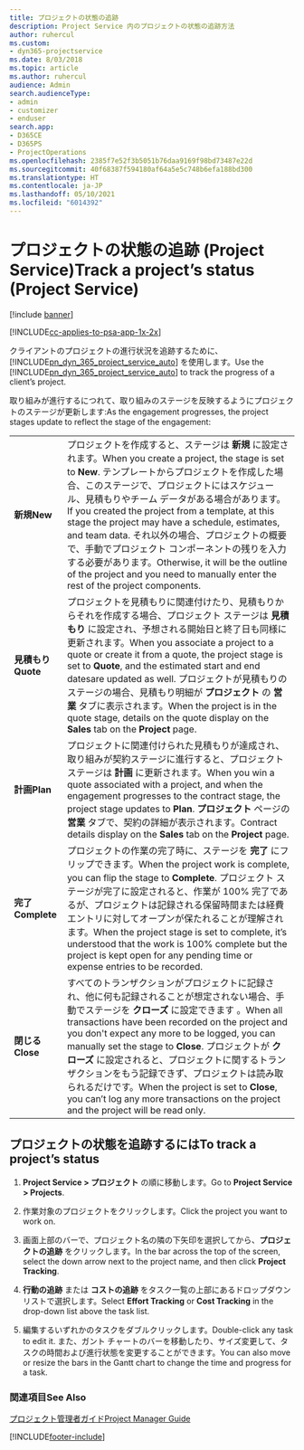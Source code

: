 ```yaml
---
title: プロジェクトの状態の追跡
description: Project Service 内のプロジェクトの状態の追跡方法
author: ruhercul
ms.custom:
- dyn365-projectservice
ms.date: 8/03/2018
ms.topic: article
ms.author: ruhercul
audience: Admin
search.audienceType:
- admin
- customizer
- enduser
search.app:
- D365CE
- D365PS
- ProjectOperations
ms.openlocfilehash: 2385f7e52f3b5051b76daa9169f98bd73487e22d
ms.sourcegitcommit: 40f68387f594180af64a5e5c748b6efa188bd300
ms.translationtype: HT
ms.contentlocale: ja-JP
ms.lasthandoff: 05/10/2021
ms.locfileid: "6014392"
---
```

# <a name="track-a-projects-status-project-service"></a><span data-ttu-id="1ed13-103">プロジェクトの状態の追跡 (Project Service)</span><span class="sxs-lookup"><span data-stu-id="1ed13-103">Track a project’s status (Project Service)</span></span>

[!include [banner](../includes/psa-now-project-operations.md)]

[!INCLUDE[cc-applies-to-psa-app-1x-2x](../includes/cc-applies-to-psa-app-1x-2x.md)]

<span data-ttu-id="1ed13-104">クライアントのプロジェクトの進行状況を追跡するために、[!INCLUDE[pn_dyn_365_project_service_auto](../includes/pn-dyn-365-project-service-auto.md)] を使用します。</span><span class="sxs-lookup"><span data-stu-id="1ed13-104">Use the [!INCLUDE[pn_dyn_365_project_service_auto](../includes/pn-dyn-365-project-service-auto.md)] to track the progress of a client’s project.</span></span>  

<span data-ttu-id="1ed13-105">取り組みが進行するにつれて、取り組みのステージを反映するようにプロジェクトのステージが更新します:</span><span class="sxs-lookup"><span data-stu-id="1ed13-105">As the engagement progresses, the project stages update to reflect the stage of the engagement:</span></span>  


|              |                                                                                                                                                                                                                                                                                                  |
|--------------|--------------------------------------------------------------------------------------------------------------------------------------------------------------------------------------------------------------------------------------------------------------------------------------------------|
|   <span data-ttu-id="1ed13-106">**新規**</span><span class="sxs-lookup"><span data-stu-id="1ed13-106">**New**</span></span>    | <span data-ttu-id="1ed13-107">プロジェクトを作成すると、ステージは **新規** に設定されます。</span><span class="sxs-lookup"><span data-stu-id="1ed13-107">When you create a project, the stage is set to **New**.</span></span> <span data-ttu-id="1ed13-108">テンプレートからプロジェクトを作成した場合、このステージで、プロジェクトにはスケジュール、見積もりやチーム データがある場合があります。</span><span class="sxs-lookup"><span data-stu-id="1ed13-108">If you created the project from a template, at this stage the project may have a schedule, estimates, and team data.</span></span> <span data-ttu-id="1ed13-109">それ以外の場合、プロジェクトの概要で、手動でプロジェクト コンポーネントの残りを入力する必要があります。</span><span class="sxs-lookup"><span data-stu-id="1ed13-109">Otherwise, it will be the outline of the project and you need to manually enter the rest of the project components.</span></span> |
|  <span data-ttu-id="1ed13-110">**見積もり**</span><span class="sxs-lookup"><span data-stu-id="1ed13-110">**Quote**</span></span>   |      <span data-ttu-id="1ed13-111">プロジェクトを見積もりに関連付けたり、見積もりからそれを作成する場合、プロジェクト ステージは **見積もり** に設定され、予想される開始日と終了日も同様に更新されます。</span><span class="sxs-lookup"><span data-stu-id="1ed13-111">When you associate a project to a quote or create it from a quote, the project stage is set to **Quote**, and the estimated start and end datesare updated as well.</span></span> <span data-ttu-id="1ed13-112">プロジェクトが見積もりのステージの場合、見積もり明細が **プロジェクト** の **営業** タブに表示されます。</span><span class="sxs-lookup"><span data-stu-id="1ed13-112">When the project is in the quote stage, details on the quote display on the **Sales** tab on the **Project** page.</span></span>      |
|   <span data-ttu-id="1ed13-113">**計画**</span><span class="sxs-lookup"><span data-stu-id="1ed13-113">**Plan**</span></span>   |                                     <span data-ttu-id="1ed13-114">プロジェクトに関連付けられた見積もりが達成され、取り組みが契約ステージに進行すると、プロジェクト ステージは **計画** に更新されます。</span><span class="sxs-lookup"><span data-stu-id="1ed13-114">When you win a quote associated with a project, and when the engagement progresses to the contract stage, the project stage updates to **Plan**.</span></span> <span data-ttu-id="1ed13-115">**プロジェクト** ページの **営業** タブで、契約の詳細が表示されます。</span><span class="sxs-lookup"><span data-stu-id="1ed13-115">Contract details display on the **Sales** tab on the **Project** page.</span></span>                                      |
| <span data-ttu-id="1ed13-116">**完了**</span><span class="sxs-lookup"><span data-stu-id="1ed13-116">**Complete**</span></span> |                    <span data-ttu-id="1ed13-117">プロジェクトの作業の完了時に、ステージを **完了** にフリップできます。</span><span class="sxs-lookup"><span data-stu-id="1ed13-117">When the project work is complete, you can flip the stage to **Complete**.</span></span> <span data-ttu-id="1ed13-118">プロジェクト ステージが完了に設定されると、作業が 100% 完了であるが、プロジェクトは記録される保留時間または経費エントリに対してオープンが保たれることが理解されます。</span><span class="sxs-lookup"><span data-stu-id="1ed13-118">When the project stage is set to complete, it’s understood that the work is 100% complete but the project is kept open for any pending time or expense entries to be recorded.</span></span>                     |
|  <span data-ttu-id="1ed13-119">**閉じる**</span><span class="sxs-lookup"><span data-stu-id="1ed13-119">**Close**</span></span>   |           <span data-ttu-id="1ed13-120">すべてのトランザクションがプロジェクトに記録され、他に何も記録されることが想定されない場合、手動でステージを **クローズ** に設定できます 。</span><span class="sxs-lookup"><span data-stu-id="1ed13-120">When all transactions have been recorded on the project and you don't expect any more to be logged, you can manually set the stage to **Close**.</span></span> <span data-ttu-id="1ed13-121">プロジェクトが **クローズ** に設定されると、プロジェクトに関するトランザクションをもう記録できず、プロジェクトは読み取られるだけです。</span><span class="sxs-lookup"><span data-stu-id="1ed13-121">When the project is set to **Close**, you can’t log any more transactions on the project and the project will be read only.</span></span>           |

## <a name="to-track-a-projects-status"></a><span data-ttu-id="1ed13-122">プロジェクトの状態を追跡するには</span><span class="sxs-lookup"><span data-stu-id="1ed13-122">To track a project’s status</span></span>  

1.  <span data-ttu-id="1ed13-123">**Project Service > プロジェクト** の順に移動します。</span><span class="sxs-lookup"><span data-stu-id="1ed13-123">Go to **Project Service > Projects**.</span></span>  

2.  <span data-ttu-id="1ed13-124">作業対象のプロジェクトをクリックします。</span><span class="sxs-lookup"><span data-stu-id="1ed13-124">Click the project you want to work on.</span></span>  

3.  <span data-ttu-id="1ed13-125">画面上部のバーで、プロジェクト名の隣の下矢印を選択してから、**プロジェクトの追跡** をクリックします。</span><span class="sxs-lookup"><span data-stu-id="1ed13-125">In the bar across the top of the screen, select the down arrow next to the project name, and then click **Project Tracking**.</span></span>  

4.  <span data-ttu-id="1ed13-126">**行動の追跡** または **コストの追跡** をタスク一覧の上部にあるドロップダウン リストで選択します。</span><span class="sxs-lookup"><span data-stu-id="1ed13-126">Select **Effort Tracking** or **Cost Tracking** in the drop-down list above the task list.</span></span>  

5.  <span data-ttu-id="1ed13-127">編集するいずれかのタスクをダブルクリックします。</span><span class="sxs-lookup"><span data-stu-id="1ed13-127">Double-click any task to edit it.</span></span> <span data-ttu-id="1ed13-128">また、ガント チャートのバーを移動したり、サイズ変更して、タスクの時間および進行状態を変更することができます。</span><span class="sxs-lookup"><span data-stu-id="1ed13-128">You can also move or resize the bars in the Gantt chart to change the time and progress for a task.</span></span>  

### <a name="see-also"></a><span data-ttu-id="1ed13-129">関連項目</span><span class="sxs-lookup"><span data-stu-id="1ed13-129">See Also</span></span>  
 [<span data-ttu-id="1ed13-130">プロジェクト管理者ガイド</span><span class="sxs-lookup"><span data-stu-id="1ed13-130">Project Manager Guide</span></span>](../psa/project-manager-guide.md)


[!INCLUDE[footer-include](../includes/footer-banner.md)]
